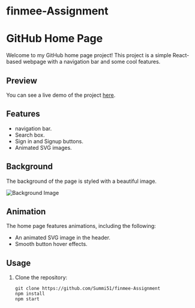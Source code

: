 # finmee-Assignment

# GitHub Home Page

Welcome to my GitHub home page project! This project is a simple React-based webpage with a navigation bar and some cool features.

## Preview

You can see a live demo of the project [here](https://6549ee76277dfe6596027803--cheery-sfogliatella-c4223f.netlify.app/).

## Features

- navigation bar.
- Search box.
- Sign in and Signup buttons.
- Animated SVG images.

## Background

The background of the page is styled with a beautiful image.

![Background Image](![bgImage](https://github.com/Summi51/finmee-Assignment/assets/73363392/3c6e1739-84d0-484f-bcbf-bd65448f12c9)
)

## Animation

The home page features animations, including the following:

- An animated SVG image in the header.
- Smooth button hover effects.

## Usage

1. Clone the repository:

   ```shell
   git clone https://github.com/Summi51/finmee-Assignment
   npm install
   npm start

